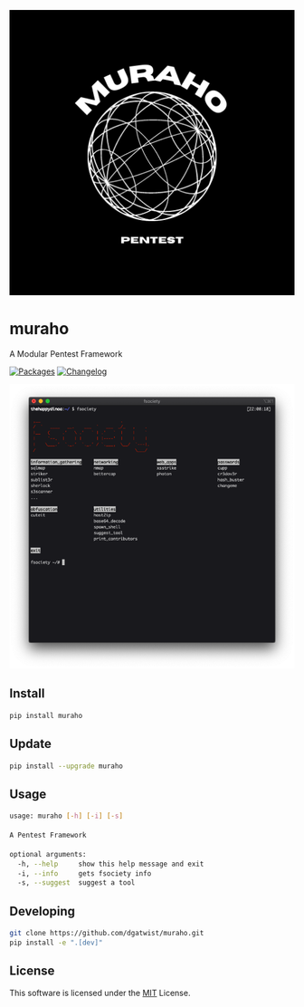 <p align="center">
  <img src="https://raw.githubusercontent.com/dgatwist/muraho/main/images/muraho.png" width="600px" alt="dgatwist/muraho" />
</p>

# muraho



A Modular Pentest Framework

[![Packages](https://img.shields.io/badge/PACKAGES.md-red?style=flat-square)](https://github.com/dgatwist/muraho/blob/main/PACKAGES.md)
[![Changelog](https://img.shields.io/badge/CHANGELOG.md-red?style=flat-square)](https://github.com/dgatwist/muraho/blob/main/CHANGELOG.md)

<p align="center">
  <img src="https://raw.githubusercontent.com/dgatwist/muraho/main/images/cli.png" width="600px" alt="muraho cli" />
</p>

## Install

```bash
pip install muraho
```

## Update

```bash
pip install --upgrade muraho
```

## Usage

```bash
usage: muraho [-h] [-i] [-s]

A Pentest Framework

optional arguments:
  -h, --help     show this help message and exit
  -i, --info     gets fsociety info
  -s, --suggest  suggest a tool
```


## Developing

```bash
git clone https://github.com/dgatwist/muraho.git
pip install -e ".[dev]"
```

## License

This software is licensed under the [MIT](https://github.com/dgatwist/muraho/blob/main/LICENSE) License.


